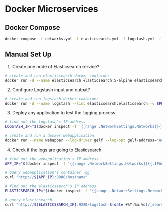 # Docker Microservices

## Docker Compose

```bash
docker-compose -f networks.yml -f elasticsearch.yml -f logstash.yml -f app.yml up
```

## Manual Set Up

1. Create one node of Elasticsearch service?

```bash
# create and run elasticsearch docker container
docker run -d --name elasticsearch elasticsearch:5-alpine elasticsearch -E network.host=0.0.0.0
```

2. Configure Logstash input and output?

```bash
# create and run logstash docker container
docker run -d --name logstash --link elasticsearch:elasticsearch -v $PWD/logstash/config:/etc/logstash/conf.d logstash:5-alpine logstash -f /etc/logstash/conf.d/logstash.conf
```

3. Deploy any application to test the logging process

```bash
# find out the logstash's IP address
LOGSTASH_IP="$(docker inspect -f '{{range .NetworkSettings.Networks}}{{.IPAddress}}{{end}}' logstash)"

# create and run a docker webapplication
docker run --name webapper --log-driver gelf --log-opt gelf-address="udp://${LOGSTASH_IP}:5002" rchicoli/webapper
```

4. Check if the logs are going to Elasticsearch

```bash
# find out the webapplication's IP address
APP_IP="$(docker inspect -f '{{range .NetworkSettings.Networks}}{{.IPAddress}}{{end}}' webapper)"

# query webapplication's container log
curl "http://${APP_IP}:8080/hostname"

# find out the elasticsearch's IP address
ELASTICSEARCH_IP="$(docker inspect -f '{{range .NetworkSettings.Networks}}{{.IPAddress}}{{end}}' elasticsearch)"

# query elasticsearch
curl "http://${ELASTICSEARCH_IP}:9200/logstash-$(date +%Y.%m.%d)/_search" | jq .
```